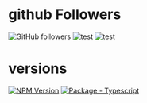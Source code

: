 # github Followers
![GitHub followers](https://img.shields.io/github/followers/:AzizSaidani?style=for-the-badge)
![test](https://github.com/AzizSaidani/githubactions/actions/workflows/cron.yaml/badge.svg?branch=master)
![test](https://github.com/AzizSaidani/githubactions/actions/workflows/pages-build-deployment/badge.svg?branch=master)

# versions
[![NPM Version](https://img.shields.io/badge/dynamic/json?label=node&query=%24.engines%5B%22node%22%5D&url=https%3A%2F%2Fraw.githubusercontent.com%2FAzizSaidani%2Fgithubactions%2Fmaster%2Fpackage.json)](https://nodejs.org "Go to Node.js homepage")
[![Package - Typescript](https://img.shields.io/github/package-json/dependency-version/AzizSaidani/githubactions/dev/typescript?logo=typescript&logoColor=white)](https://www.npmjs.com/package/typescript "Go to TypeScript on NPM")
